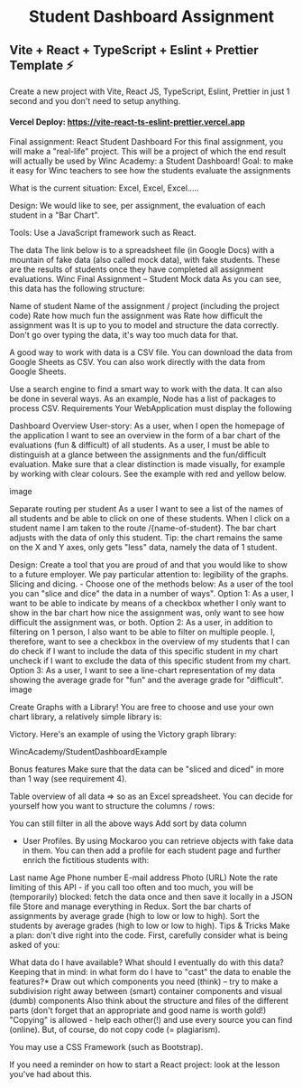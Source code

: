 <h1 align='center'>Student Dashboard Assignment</h1>


<h2>Vite + React + TypeScript + Eslint + Prettier Template ⚡</h1>

Create a new project with Vite, React JS, TypeScript, Eslint, Prettier in just 1 second and you don't need to setup anything.

#### **Vercel Deploy: https://vite-react-ts-eslint-prettier.vercel.app**

Final assignment: React Student Dashboard
For this final assignment, you will make a "real-life" project. This will be a project of which the end result will actually be used by Winc Academy: a Student Dashboard!
Goal: to make it easy for Winc teachers to see how the students evaluate the assignments

What is the current situation: Excel, Excel, Excel.....

Design: We would like to see, per assignment, the evaluation of each student in a "Bar Chart".

Tools: Use a JavaScript framework such as React.

The data
The link below is to a spreadsheet file (in Google Docs) with a mountain of fake data (also called mock data), with fake students. These are the results of students once they have completed all assignment evaluations.
Winc Final Assignment – ​​Student Mock data
As you can see, this data has the following structure:

Name of student
Name of the assignment / project (including the project code)
Rate how much fun the assignment was
Rate how difficult the assignment was
It is up to you to model and structure the data correctly. Don't go over typing the data, it's way too much data for that.

A good way to work with data is a CSV file. You can download the data from Google Sheets as CSV. You can also work directly with the data from Google Sheets.

Use a search engine to find a smart way to work with the data. It can also be done in several ways. As an example, Node has a list of packages to process CSV.
Requirements
Your WebApplication must display the following

Dashboard Overview User-story: As a user, when I open the homepage of the application I want to see an overview in the form of a bar chart of the evaluations (fun & difficult) of all students.
As a user, I must be able to distinguish at a glance between the assignments and the fun/difficult evaluation. Make sure that a clear distinction is made visually, for example by working with clear colours. See the example with red and yellow below.

image

Separate routing per student As a user I want to see a list of the names of all students and be able to click on one of these students. When I click on a student name I am taken to the route /{name-of-student}. The bar chart adjusts with the data of only this student.
Tip: the chart remains the same on the X and Y axes, only gets "less" data, namely the data of 1 student.

Design: Create a tool that you are proud of and that you would like to show to a future employer. We pay particular attention to: legibility of the graphs.
Slicing and dicing. - Choose one of the methods below: As a user of the tool you can "slice and dice" the data in a number of ways".
Option 1: As a user, I want to be able to indicate by means of a checkbox whether I only want to show in the bar chart how nice the assignment was, only want to see how difficult the assignment was, or both.
Option 2: As a user, in addition to filtering on 1 person, I also want to be able to filter on multiple people. I, therefore, want to see a checkbox in the overview of my students that I can do
check if I want to include the data of this specific student in my chart
uncheck if I want to exclude the data of this specific student from my chart.
Option 3: As a user, I want to see a line-chart representation of my data showing the average grade for "fun" and the average grade for "difficult".
image

Create Graphs with a Library!
You are free to choose and use your own chart library, a relatively simple library is:

Victory. Here's an example of using the Victory graph library:

WincAcademy/StudentDashboardExample

Bonus features
Make sure that the data can be "sliced and diced" in more than 1 way (see requirement 4).

Table overview of all data ⇒ so as an Excel spreadsheet. You can decide for yourself how you want to structure the columns / rows:

You can still filter in all the above ways
Add sort by data column
- User Profiles. By using Mockaroo you can retrieve objects with fake data in them. You can then add a profile for each student page and further enrich the fictitious students with:

Last name
Age
Phone number
E-mail address
Photo (URL)
Note the rate limiting of this API - if you call too often and too much, you will be (temporarily) blocked: fetch the data once and then save it locally in a JSON file
Store and manage everything in Redux.
Sort the bar charts of assignments by average grade (high to low or low to high).
Sort the students by average grades (high to low or low to high).
Tips & Tricks
Make a plan: don't dive right into the code. First, carefully consider what is being asked of you:

What data do I have available?
What should I eventually do with this data?
Keeping that in mind: in what form do I have to "cast" the data to enable the features?*
Draw out which components you need (think) – try to make a subdivision right away between (smart) container components and visual (dumb) components
Also think about the structure and files of the different parts (don't forget that an appropriate and good name is worth gold!)
"Copying" is allowed - help each other(!) and use every source you can find (online). But, of course, do not copy code (= plagiarism).

You may use a CSS Framework (such as Bootstrap).

If you need a reminder on how to start a React project: look at the lesson you've had about this.

